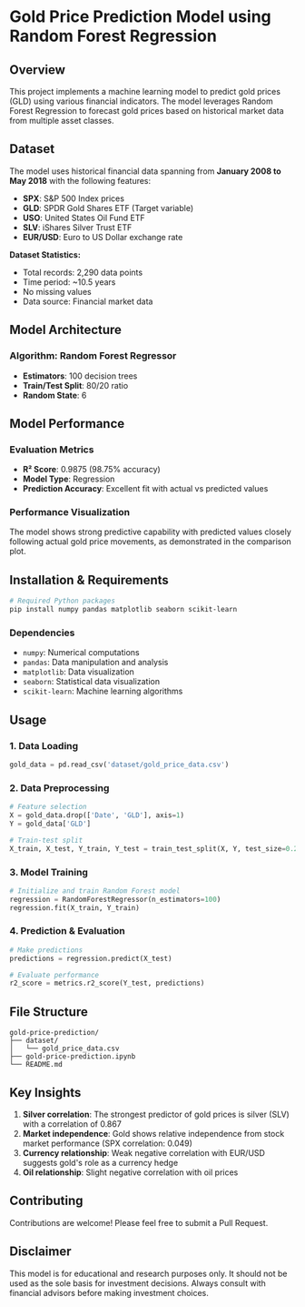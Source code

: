 # Gold Price Prediction Model using Random Forest Regression

## Overview
This project implements a machine learning model to predict gold prices (GLD) using various financial indicators. The model leverages Random Forest Regression to forecast gold prices based on historical market data from multiple asset classes.

## Dataset
The model uses historical financial data spanning from **January 2008 to May 2018** with the following features:

- **SPX**: S&P 500 Index prices
- **GLD**: SPDR Gold Shares ETF (Target variable)
- **USO**: United States Oil Fund ETF
- **SLV**: iShares Silver Trust ETF  
- **EUR/USD**: Euro to US Dollar exchange rate

**Dataset Statistics:**
- Total records: 2,290 data points
- Time period: ~10.5 years
- No missing values
- Data source: Financial market data

## Model Architecture

### Algorithm: Random Forest Regressor
- **Estimators**: 100 decision trees
- **Train/Test Split**: 80/20 ratio
- **Random State**: 6


## Model Performance

### Evaluation Metrics
- **R² Score**: 0.9875 (98.75% accuracy)
- **Model Type**: Regression
- **Prediction Accuracy**: Excellent fit with actual vs predicted values

### Performance Visualization
The model shows strong predictive capability with predicted values closely following actual gold price movements, as demonstrated in the comparison plot.

## Installation & Requirements

```bash
# Required Python packages
pip install numpy pandas matplotlib seaborn scikit-learn
```

### Dependencies
- `numpy`: Numerical computations
- `pandas`: Data manipulation and analysis
- `matplotlib`: Data visualization
- `seaborn`: Statistical data visualization
- `scikit-learn`: Machine learning algorithms

## Usage

### 1. Data Loading
```python
gold_data = pd.read_csv('dataset/gold_price_data.csv')
```

### 2. Data Preprocessing
```python
# Feature selection
X = gold_data.drop(['Date', 'GLD'], axis=1)
Y = gold_data['GLD']

# Train-test split
X_train, X_test, Y_train, Y_test = train_test_split(X, Y, test_size=0.2, random_state=6)
```

### 3. Model Training
```python
# Initialize and train Random Forest model
regression = RandomForestRegressor(n_estimators=100)
regression.fit(X_train, Y_train)
```

### 4. Prediction & Evaluation
```python
# Make predictions
predictions = regression.predict(X_test)

# Evaluate performance
r2_score = metrics.r2_score(Y_test, predictions)
```

## File Structure
```
gold-price-prediction/
├── dataset/
│   └── gold_price_data.csv
├── gold-price-prediction.ipynb
└── README.md
```

## Key Insights

1. **Silver correlation**: The strongest predictor of gold prices is silver (SLV) with a correlation of 0.867
2. **Market independence**: Gold shows relative independence from stock market performance (SPX correlation: 0.049)
3. **Currency relationship**: Weak negative correlation with EUR/USD suggests gold's role as a currency hedge
4. **Oil relationship**: Slight negative correlation with oil prices


## Contributing
Contributions are welcome! Please feel free to submit a Pull Request.


## Disclaimer
This model is for educational and research purposes only. It should not be used as the sole basis for investment decisions. Always consult with financial advisors before making investment choices.

